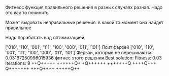 Фитнесс функция правильного решения в разных случаях разная. Надо это как то починить

Может выдовать неправильные решения. в какой то момент она найдет правильное

Надо поработать над оптимизацией.


['010', '110', '001', '111', '100', '000', '011', '101'] Лсит ферзей
['010', '110', '001', '111', '100', '000', '011', '101'] Ферьзи, которые не пересикаются
0.03187250996015936 фитнес этого решения
Best solution:
Fitness: 0.03
Iterations: 9
++Q+++++
++++++Q+
+Q++++++
+++++++Q
++++Q+++
Q+++++++
+++Q++++
+++++Q++

